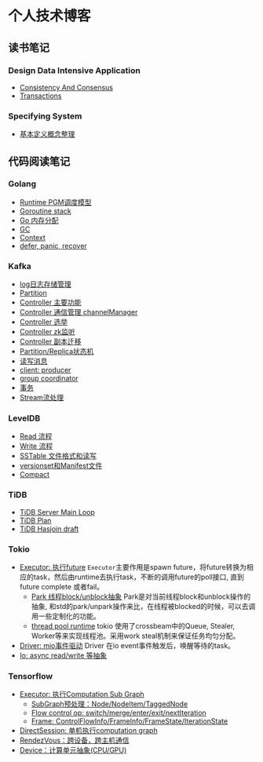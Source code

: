 # 个人技术博客

## 读书笔记

### Design Data Intensive Application
- [Consistency And Consensus](./src/ddia/consistency-and-consensus.md)
- [Transactions](./src/ddia/transactions.md)

### Specifying System

- [基本定义概念整理](./src/specifying-systems/basic-concepts.md)


## 代码阅读笔记
### Golang

- [Runtime PGM调度模型](./src/golang/pgm.md)
- [Goroutine stack](./src/golang/goroutine-stack.md)
- [Go 内存分配](./src/golang/memory.md)
- [GC](./src/golang/GC.md)
- [Context](./src/golang/context.md)
- [defer, panic, recover](./src/golang/defer-panic-recover.md)

### Kafka

- [log日志存储管理](./src/kafka/log.md)
- [Partition](./src/kafka/partition.md)
- [Controller 主要功能](./src/kafka/controller-main.md)
- [Controller 通信管理 channelManager](./src/kafka/controller-channel-manager.md)
- [Controller 选举](./src/kafka/controller-elect.md)
- [Controller zk监听](./src/kafka/controller-zk.md)
- [Controller 副本迁移](./src/kafka/replica-assignment.md)
- [Partition/Replica状态机](./src/kafka/paritition-replica-statemachine.md)
- [读写消息](./src/kafka/kafka-produce-fetch.md)
- [client: producer](./src/kafka/client-producer.md)
- [group coordinator](./src/kafka/group-coordinator.md)
- [事务](./src/kafka/txn_coordinator.md)
- [Stream流处理](./src/kafka/stream.md)

### LevelDB

- [Read 流程](./src/leveldb/read.md)
- [Write 流程](./src/leveldb/write.md)
- [SSTable 文件格式和读写](./src/leveldb/table-format.md)
- [versionset和Manifest文件](./src/leveldb/versionset.md)
- [Compact](./src/leveldb/table-compact.md)

### TiDB

- [TiDB Server Main Loop](./src/tidb/main.md)
- [TiDB Plan](./src/tidb/plan.md)
- [TiDB Hasjoin draft](./src/tidb/hash-join.md)


### Tokio

- [Executor: 执行future](./src/tokio/executor.md) ``Executor``主要作用是spawn future，将future转换为相应的task，然后由runtime去执行task，不断的调用future的poll接口, 直到future complete 或者fail。
  - [Park 线程block/unblock抽象](./src/tokio/park.md) Park是对当前线程block和unblock操作的抽象, 和std的park/unpark操作来比，在线程被blocked的时候，可以去调用一些定制化的功能。
  - [thread pool runtime](./src/tokio/thread-pool.md) tokio 使用了crossbeam中的Queue, Stealer, Worker等来实现线程池。采用work steal机制来保证任务均匀分配。
- [Driver: mio事件驱动](./src/tokio/driver.md) Driver 在io event事件触发后，唤醒等待的task。
- [Io: async read/write 等抽象](./src/tokio/io.md)

### Tensorflow

- [Executor: 执行Computation Sub Graph](./src/tensorflow/executor.md)
    - [SubGraph预处理：Node/NodeItem/TaggedNode](./src/tensorflow/executor-subgraph-preprocess.md)
    - [Flow control op: switch/merge/enter/exit/nextIteration](./src/tensorflow/flow-control-op.md)
    - [Frame: ControlFlowInfo/FrameInfo/FrameState/IterationState](./src/tensorflow/executor-frame.md)
- [DirectSession: 单机执行computation graph](./src/tensorflow/direct-session.md)
- [RendezVous：跨设备，跨主机通信](./src/tensorflow/rendezvous.md)
- [Device：计算单元抽象(CPU/GPU)](./src/tensorflow/device.md)
